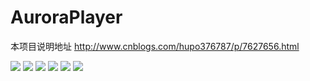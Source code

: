 # AuroraPlayer

本项目说明地址 http://www.cnblogs.com/hupo376787/p/7627656.html


![](https://images2017.cnblogs.com/blog/298986/201710/298986-20171004230001615-1581493803.png)
![](https://images2017.cnblogs.com/blog/298986/201710/298986-20171004224453349-1133606250.png)
![](https://images2017.cnblogs.com/blog/298986/201710/298986-20171004224514286-1339872540.png)
![](https://images2017.cnblogs.com/blog/298986/201710/298986-20171004224528365-660321419.png)
![](https://images2017.cnblogs.com/blog/298986/201710/298986-20171004224542458-1925040570.png)
![](https://images2017.cnblogs.com/blog/298986/201710/298986-20171004224550286-1877335564.png)
